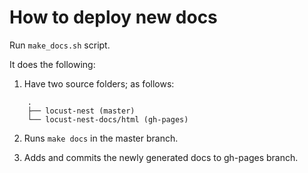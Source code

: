 # How to deploy new docs

Run `make_docs.sh` script.

It does the following:

1. Have two source folders; as follows:
```
    .
    ├── locust-nest (master)
    └── locust-nest-docs/html (gh-pages)
```
2. Runs `make docs` in the master branch.

3. Adds and commits the newly generated docs to gh-pages branch.
